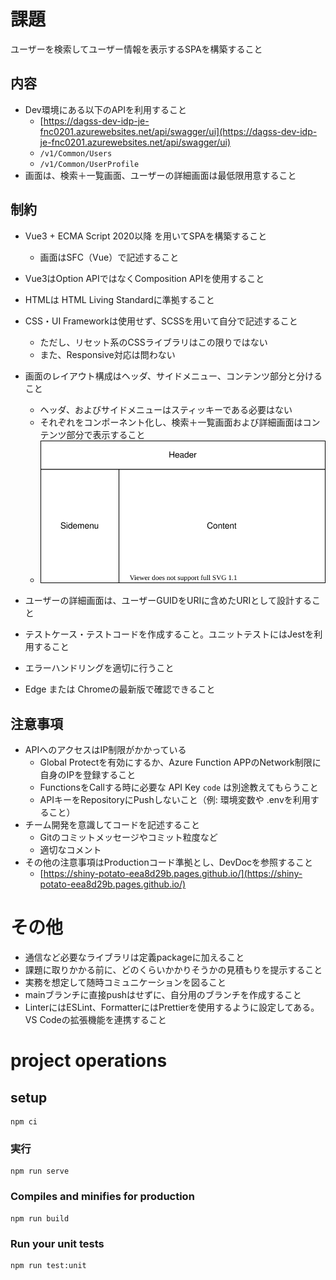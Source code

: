 # 課題

ユーザーを検索してユーザー情報を表示するSPAを構築すること

## 内容

- Dev環境にある以下のAPIを利用すること
    - [https://dagss-dev-idp-je-fnc0201.azurewebsites.net/api/swagger/ui](https://dagss-dev-idp-je-fnc0201.azurewebsites.net/api/swagger/ui)
    - `/v1/Common/Users`
    - `/v1/Common/UserProfile`
- 画面は、検索＋一覧画面、ユーザーの詳細画面は最低限用意すること

## 制約

- Vue3 + ECMA Script 2020以降 を用いてSPAを構築すること
    - 画面はSFC（Vue）で記述すること
- Vue3はOption APIではなくComposition APIを使用すること
- HTMLは HTML Living Standardに準拠すること
- CSS・UI Frameworkは使用せず、SCSSを用いて自分で記述すること
    - ただし、リセット系のCSSライブラリはこの限りではない
    - また、Responsive対応は問わない
- 画面のレイアウト構成はヘッダ、サイドメニュー、コンテンツ部分と分けること
    - ヘッダ、およびサイドメニューはスティッキーである必要はない
    - それぞれをコンポーネント化し、検索＋一覧画面および詳細画面はコンテンツ部分で表示すること
    - ![](./docs/layout.svg)
        
- ユーザーの詳細画面は、ユーザーGUIDをURIに含めたURIとして設計すること
- テストケース・テストコードを作成すること。ユニットテストにはJestを利用すること
- エラーハンドリングを適切に行うこと
- Edge または Chromeの最新版で確認できること

## 注意事項

- APIへのアクセスはIP制限がかかっている
    - Global Protectを有効にするか、Azure Function APPのNetwork制限に自身のIPを登録すること
    - FunctionsをCallする時に必要な API Key `code` は別途教えてもらうこと
    - APIキーをRepositoryにPushしないこと（例: 環境変数や .envを利用すること）
- チーム開発を意識してコードを記述すること
    - Gitのコミットメッセージやコミット粒度など
    - 適切なコメント
- その他の注意事項はProductionコード準拠とし、DevDocを参照すること
    - [https://shiny-potato-eea8d29b.pages.github.io/](https://shiny-potato-eea8d29b.pages.github.io/)

# その他

- 通信など必要なライブラリは定義packageに加えること
- 課題に取りかかる前に、どのくらいかかりそうかの見積もりを提示すること
- 実務を想定して随時コミュニケーションを図ること
- mainブランチに直接pushはせずに、自分用のブランチを作成すること
- LinterにはESLint、FormatterにはPrettierを使用するように設定してある。VS Codeの拡張機能を連携すること

# project operations
## setup
```
npm ci
```

### 実行
```
npm run serve
```

### Compiles and minifies for production
```
npm run build
```

### Run your unit tests
```
npm run test:unit
```
